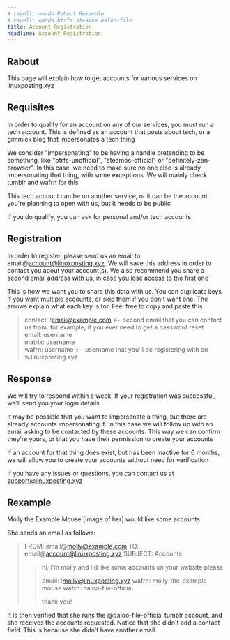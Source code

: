 ```yaml
---
# cspell: words Rabout Rexample
# cspell: words btrfs steamos baloo-file
title: Account Registration
headline: Account Registration
---
```


## Rabout

This page will explain how to get accounts for various services on linuxposting.xyz

## Requisites

In order to qualify for an account on any of our services, you must run a tech account. This is defined as an account that posts about tech, or a gimmick blog that impersonates a tech thing

We consider "impersonating" to be having a handle pretending to be something, like "btrfs-unofficial", "steamos-official" or "definitely-zen-browser". In this case, we need to make sure no one else is already impersonating that thing, with some exceptions. We will mainly check tumblr and wafrn for this

This tech account can be on another service, or it can be the account you're planning to open with us, but it needs to be public

If you do qualify, you can ask for personal and/or tech accounts

## Registration

In order to register, please send us an email to email@account@linuxposting.xyz. We will save this address in order to contact you about your account(s). We also recommend you share a second email address with us, in case you lose access to the first one

This is how we want you to share this data with us. You can duplicate keys if you want multiple accounts, or skip them if you don't want one. The arrows explain what each key is for. Feel free to copy and paste this

> contact: !email@example.com <-- second email that you can contact us from. for example, if you ever need to get a password reset  
> email: username  
> matrix: username  
> wafrn: username <-- username that you'll be registering with on w.linuxposting.xyz

## Response

We will try to respond within a week. If your registration was successful, we'll send you your login details

It may be possible that you want to impersonate a thing, but there are already accounts impersonating it. In this case we will follow up with an email asking to be contacted by these accounts. This way we can confirm they're yours, or that you have their permission to create your accounts

If an account for that thing does exist, but has been inactive for 6 months, we will allow you to create your accounts without need for verification

If you have any issues or questions, you can contact us at support@linuxposting.xyz

## Rexample

Molly the Example Mouse [image of her] would like some accounts.

She sends an email as follows:

> FROM: email@molly@example.com TO: email@account@linuxposting.xyz
> SUBJECT: Accounts
> > hi, i'm molly and I'd like some accounts on your website please
> >
> > email: !molly@linuxposting.xyz
> > wafrn: molly-the-example-mouse
> > wafrn: baloo-file-official
> >
> > thank you!

It is then verified that she runs the @baloo-file-official tumblr account, and she receives the accounts requested. Notice that she didn't add a contact field. This is because she didn't have another email.
